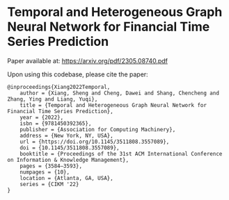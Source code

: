 # Temporal and Heterogeneous Graph Neural Network for Financial Time Series Prediction

Paper available at: https://arxiv.org/pdf/2305.08740.pdf

Upon using this codebase, please cite the paper:
```
@inproceedings{Xiang2022Temporal,
    author = {Xiang, Sheng and Cheng, Dawei and Shang, Chencheng and Zhang, Ying and Liang, Yuqi},
    title = {Temporal and Heterogeneous Graph Neural Network for Financial Time Series Prediction},
    year = {2022},
    isbn = {9781450392365},
    publisher = {Association for Computing Machinery},
    address = {New York, NY, USA},
    url = {https://doi.org/10.1145/3511808.3557089},
    doi = {10.1145/3511808.3557089},
    booktitle = {Proceedings of the 31st ACM International Conference on Information & Knowledge Management},
    pages = {3584–3593},
    numpages = {10},
    location = {Atlanta, GA, USA},
    series = {CIKM '22}
}
```
